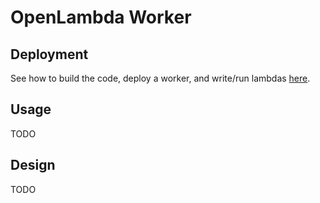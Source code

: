 # OpenLambda Worker

## Deployment

See how to build the code, deploy a worker, and write/run lambdas [here](getting-started.md).

## Usage

TODO

## Design

TODO
